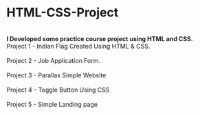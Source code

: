 # HTML-CSS-Project
<br>
<b> 
I Developed some practice course project using HTML and CSS.
</b>
<br>
Project 1 - Indian Flag Created Using HTML & CSS.
<br>
<br>
Project 2 - Job Application Form.
<br>
<br>
Project 3 - Parallax Simple Website
<br>
<br>
Project 4 - Toggle Button Using CSS
<br>
<br>
Project 5 - Simple Landing page 

